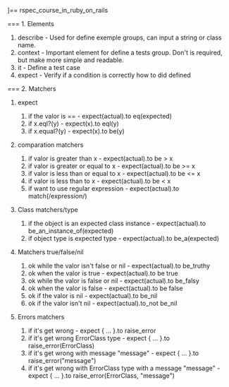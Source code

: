 ]== rspec_course_in_ruby_on_rails

=== 1. Elements
1. describe - 
    Used for define exemple groups, can input a string or class name.
2. context - 
    Important element for define a tests group. Don't is required, but make more simple and readable.
3. it - 
    Define a test case
4. expect - 
    Verify if a condition is correctly how to did defined

=== 2. Matchers

1. expect
    1. if the valor is == - 
        expect(actual).to eq(expected)
    2. if x.eql?(y) - 
        expect(x).to eql(y)
    3. if x.equal?(y) - 
        expect(x).to be(y)

2. comparation matchers
    1. if valor is greater than x - 
        expect(actual).to be > x
    2. if valor is greater or equal to x - 
        expect(actual).to be >= x
    3. if valor is less than or equal to x - 
        expect(actual).to be <= x
    4. if valor is less than to x - 
        expect(actual).to be < x
    5. if want to use regular expression - 
        expect(actual).to match(/expression/)

3. Class matchers/type
    1. if the object is an expected class instance - 
        expect(actual).to be_an_instance_of(expected)
    2. if object type is expected type - 
        expect(actual).to be_a(expected)

4. Matchers true/false/nil
    1. ok while the valor isn't false or nil - 
        expect(actual).to be_truthy
    2. ok when the valor is true - 
        expect(actual).to be true
    3. ok while the valor is false or nil - 
        expect(actual).to be_falsy
    4. ok when the valor is false - 
        expect(actual).to be false
    5. ok if the valor is nil - 
        expect(actual).to be_nil
    6. ok if the valor isn't nil - 
        expect(actual).to_not be_nil

5. Errors matchers
    1. if it's get wrong - 
        expect { ... }.to raise_error
    2. if it's get wrong ErrorClass type - 
        expect { ... }.to raise_error(ErrorClass)
    3. if it's get wrong with message "message" - 
        expect { ... }.to raise_error("message")
    4. if it's get wrong with ErrorClass type with a message "message" - 
        expect { ... }.to raise_error(ErrorClass, "message")
